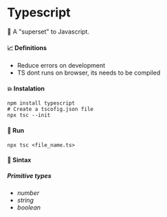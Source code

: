 # Typescript

🤩 A "superset" to Javascript. 

#### 📈 Definitions
- Reduce errors on development
- TS dont runs on browser, its needs to be compiled

#### 💥 Instalation
```shell
npm install typescript
# Create a tscofig.json file
npx tsc --init
```
#### 🚀 Run 
```
npx tsc <file_name.ts>
```
#### 📓 Sintax
##### Primitive types
- *number*
- *string*
- *boolean*
